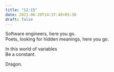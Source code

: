 ```yaml
---
title: "12:15"
date: 2021-06-29T14:37:40+05:30
draft: false
---
```


Software engineers, here you go.  
Poets, looking for hidden meanings, here you go.  

In this world of variables  
Be a constant.  

Dragon.